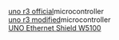 [uno r3 official](m2022contr.md#uno-r3-official)microcontroller  
[uno r3 modified](m2022contr.md#uno-r3-modified)microcontroller  
[UNO Ethernet Shield W5100](m2022contr.md#UNO-Ethernet-Shield-W5100)  
[](m2022contr.md#)  
[](m2022contr.md#)  
[](m2022contr.md#)  
[](m2022contr.md#)  
[](m2022contr.md#)  
[](m2022contr.md#)  
[](m2022contr.md#)  
[](m2022contr.md#)  
[](m2022contr.md#)  
[]()  
[]()  
[]()  
[]()  
[]()  
[]()  

